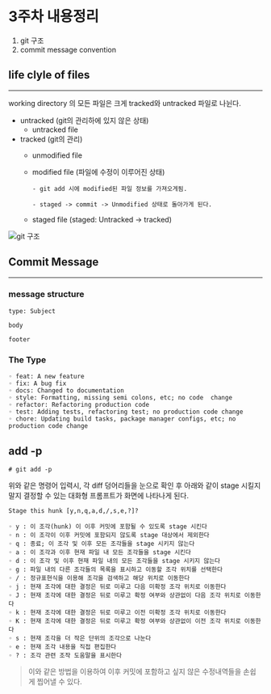 # 3주차 내용정리

1. git 구조
2. commit message convention


## life clyle of files
----

working directory 의 모든 파일은 크게 tracked와 untracked 파일로 나뉜다.

- untracked (git의 관리하에 있지 않은 상태)
  - untracked file
- tracked (git의 관리)
  - unmodified file
  - modified file (파일에 수정이 이루어진 상태)
        
        - git add 시에 modified된 파일 정보를 가져오게됨.

        - staged -> commit -> Unmodified 상태로 돌아가게 된다.
  - staged file (staged: Untracked -> tracked)

![git 구조](https://camo.githubusercontent.com/348ee73c3daacadbdd0dd97c4f44372fb649100bb27d48dc41e6602b8a3e7d8f/68747470733a2f2f696d67312e6461756d63646e2e6e65742f7468756d622f523132383078302f3f73636f64653d6d746973746f72793226666e616d653d6874747073253341253246253246626c6f672e6b616b616f63646e2e6e6574253246646e25324662585155706d2532466274715133676b4f754c3425324675547758494d354b4e4462794e7232676c644b64356b253246696d672e706e67)


## Commit Message
----
### message structure
```
type: Subject

body

footer
```

### The Type

```
◦ feat: A new feature
◦ fix: A bug fix
◦ docs: Changed to documentation
◦ style: Formatting, missing semi colons, etc; no code  change
◦ refactor: Refactoring production code
◦ test: Adding tests, refactoring test; no production code change
◦ chore: Updating build tasks, package manager configs, etc; no production code change
```

## add -p

```
# git add -p
```

위와 같은 명령어 입력시, 각 diff 덩어리들을 눈으로 확인 후 아래와 같이 stage 시킬지 말지 결정할 수 있는 대화형 프롬프트가 화면에 나타나게 된다.

```
Stage this hunk [y,n,q,a,d,/,s,e,?]?
```

```
◦ y : 이 조각(hunk) 이 이후 커밋에 포함될 수 있도록 stage 시킨다
◦ n : 이 조각이 이후 커밋에 포함되지 않도록 stage 대상에서 제외한다
◦ q : 종료; 이 조각 및 이후 모든 조각들을 stage 시키지 않는다
◦ a : 이 조각과 이후 현재 파일 내 모든 조각들을 stage 시킨다
◦ d : 이 조각 및 이후 현재 파일 내의 모든 조각들을 stage 시키지 않는다
◦ g : 파일 내의 다른 조각들의 목록을 표시하고 이동할 조각 위치를 선택한다
◦ / : 정규표현식을 이용해 조각을 검색하고 해당 위치로 이동한다
◦ j : 현재 조각에 대한 결정은 뒤로 미루고 다음 미확정 조각 위치로 이동한다
◦ J : 현재 조각에 대한 결정은 뒤로 미루고 확정 여부와 상관없이 다음 조각 위치로 이동한다
◦ k : 현재 조각에 대한 결정은 뒤로 미루고 이전 미확정 조각 위치로 이동한다
◦ K : 현재 조각에 대한 결정은 뒤로 미루고 확정 여부와 상관없이 이전 조각 위치로 이동한다
◦ s : 현재 조각을 더 작은 단위의 조각으로 나눈다
◦ e : 현재 조각 내용을 직접 편집한다
◦ ? : 조각 관련 조작 도움말을 표시한다
```
> 이와 같은 방법을 이용하여 이후 커밋에 포함하고 싶지 않은 수정내역들을 손쉽게 찝어낼 수 있다.
